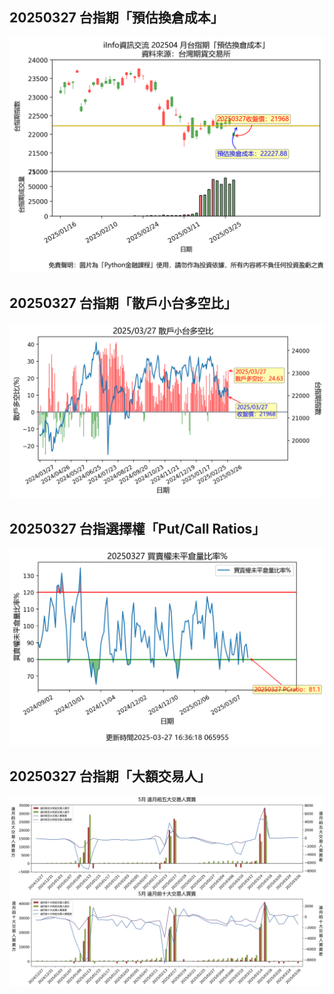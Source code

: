 ## 20250327 台指期「預估換倉成本」
![](images/txfcost.png)

## 20250327 台指期「散戶小台多空比」
![](images/bbiri.png)

## 20250327 台指選擇權「Put/Call Ratios」
![](images/pcratio.png)

## 20250327 台指期「大額交易人」
![](images/blocktrade.png)

